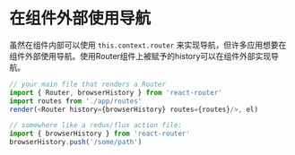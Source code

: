 # 在组件外部使用导航

虽然在组件内部可以使用 `this.context.router` 来实现导航，但许多应用想要在组件外部使用导航。使用Router组件上被赋予的history可以在组件外部实现导航。

```js
// your main file that renders a Router
import { Router, browserHistory } from 'react-router'
import routes from './app/routes'
render(<Router history={browserHistory} routes={routes}/>, el)
```

```js
// somewhere like a redux/flux action file:
import { browserHistory } from 'react-router'
browserHistory.push('/some/path')
```